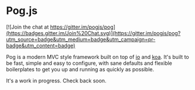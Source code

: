 # Pog.js

[![Join the chat at https://gitter.im/pogjs/pog](https://badges.gitter.im/Join%20Chat.svg)](https://gitter.im/pogjs/pog?utm_source=badge&utm_medium=badge&utm_campaign=pr-badge&utm_content=badge)

Pog is a modern MVC style framework built on top of [io](http://iojs.org) and [koa](http://koajs.com). It's built to be fast, simple and easy to configure, with sane defaults and flexible boilerplates to get you up and running as quickly as possible.

It's a work in progress. Check back soon.
